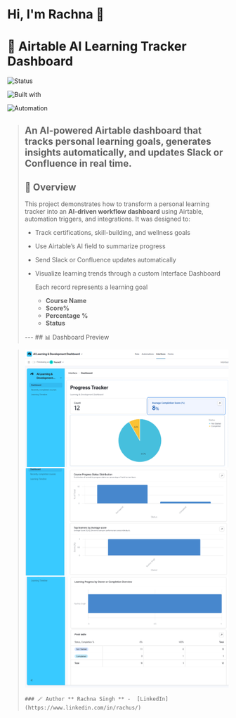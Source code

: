 # Hi, I'm Rachna 👋

# 🤖 Airtable AI Learning Tracker Dashboard 

![Status](https://img.shields.io/badge/status-active-brightgreen) 

![Built with](https://img.shields.io/badge/built%20with-Airtable-blue) 

![Automation](https://img.shields.io/badge/automation-Slack-lightgrey) 

> **An AI-powered Airtable dashboard that tracks personal learning goals, generates insights automatically, and updates Slack or Confluence in real time.**
> ---
> ## 🧭 Overview
> This project demonstrates how to transform a personal learning tracker into an **AI-driven workflow dashboard** using Airtable, automation triggers, and integrations.
> It was designed to:
> - Track certifications, skill-building, and wellness goals
> - Use Airtable’s AI field to summarize progress
> - Send Slack or Confluence updates automatically
>
> - Visualize learning trends through a custom Interface Dashboard
>  
>
>   Each record represents a learning goal 
>   - **Course Name**
>   - **Score%**
>   - **Percentage %**
>   - **Status**
>
> --- ## 📊 Dashboard Preview


>   ![AI Learning Tracker Dashboard](https://github.com/rachnas80/airtable-ai-automation/blob/main/asets/Dashboard_1.png)
>   ![AI Learning Tracker Dashboard](https://github.com/rachnas80/airtable-ai-automation/blob/main/asets/Dashboard_2.png)
>   ![AI Learning Tracker Dashboard](https://github.com/rachnas80/airtable-ai-automation/blob/main/asets/Dashboard_3.png)
>
> 
>     ### 🪄 Author ** Rachna Singh ** -  [LinkedIn] (https://www.linkedin.com/in/rachus/)
